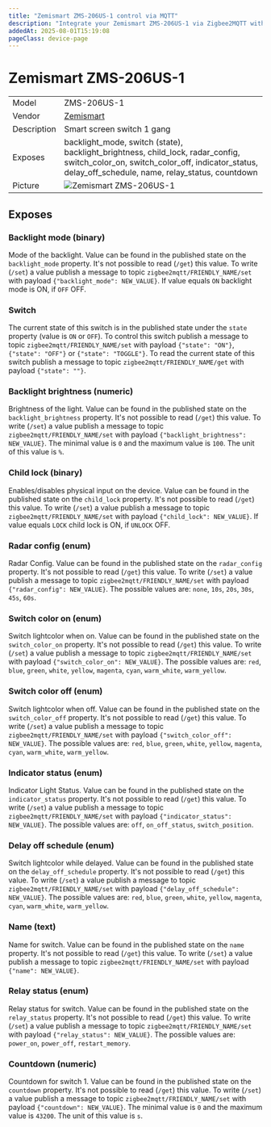 ```yaml
---
title: "Zemismart ZMS-206US-1 control via MQTT"
description: "Integrate your Zemismart ZMS-206US-1 via Zigbee2MQTT with whatever smart home infrastructure you are using without the vendor's bridge or gateway."
addedAt: 2025-08-01T15:19:08
pageClass: device-page
---
```


<!-- !!!! -->
<!-- ATTENTION: This file is auto-generated through docgen! -->
<!-- You can only edit the "Notes"-Section between the two comment lines "Notes BEGIN" and "Notes END". -->
<!-- Do not use h1 or h2 heading within "## Notes"-Section. -->
<!-- !!!! -->

# Zemismart ZMS-206US-1

|     |     |
|-----|-----|
| Model | ZMS-206US-1  |
| Vendor  | [Zemismart](/supported-devices/#v=Zemismart)  |
| Description | Smart screen switch 1 gang |
| Exposes | backlight_mode, switch (state), backlight_brightness, child_lock, radar_config, switch_color_on, switch_color_off, indicator_status, delay_off_schedule, name, relay_status, countdown |
| Picture | ![Zemismart ZMS-206US-1](https://www.zigbee2mqtt.io/images/devices/ZMS-206US-1.png) |


<!-- Notes BEGIN: You can edit here. Add "## Notes" headline if not already present. -->


<!-- Notes END: Do not edit below this line -->




## Exposes

### Backlight mode (binary)
Mode of the backlight.
Value can be found in the published state on the `backlight_mode` property.
It's not possible to read (`/get`) this value.
To write (`/set`) a value publish a message to topic `zigbee2mqtt/FRIENDLY_NAME/set` with payload `{"backlight_mode": NEW_VALUE}`.
If value equals `ON` backlight mode is ON, if `OFF` OFF.

### Switch 
The current state of this switch is in the published state under the `state` property (value is `ON` or `OFF`).
To control this switch publish a message to topic `zigbee2mqtt/FRIENDLY_NAME/set` with payload `{"state": "ON"}`, `{"state": "OFF"}` or `{"state": "TOGGLE"}`.
To read the current state of this switch publish a message to topic `zigbee2mqtt/FRIENDLY_NAME/get` with payload `{"state": ""}`.

### Backlight brightness (numeric)
Brightness of the light.
Value can be found in the published state on the `backlight_brightness` property.
It's not possible to read (`/get`) this value.
To write (`/set`) a value publish a message to topic `zigbee2mqtt/FRIENDLY_NAME/set` with payload `{"backlight_brightness": NEW_VALUE}`.
The minimal value is `0` and the maximum value is `100`.
The unit of this value is `%`.

### Child lock (binary)
Enables/disables physical input on the device.
Value can be found in the published state on the `child_lock` property.
It's not possible to read (`/get`) this value.
To write (`/set`) a value publish a message to topic `zigbee2mqtt/FRIENDLY_NAME/set` with payload `{"child_lock": NEW_VALUE}`.
If value equals `LOCK` child lock is ON, if `UNLOCK` OFF.

### Radar config (enum)
Radar Config.
Value can be found in the published state on the `radar_config` property.
It's not possible to read (`/get`) this value.
To write (`/set`) a value publish a message to topic `zigbee2mqtt/FRIENDLY_NAME/set` with payload `{"radar_config": NEW_VALUE}`.
The possible values are: `none`, `10s`, `20s`, `30s`, `45s`, `60s`.

### Switch color on (enum)
Switch lightcolor when on.
Value can be found in the published state on the `switch_color_on` property.
It's not possible to read (`/get`) this value.
To write (`/set`) a value publish a message to topic `zigbee2mqtt/FRIENDLY_NAME/set` with payload `{"switch_color_on": NEW_VALUE}`.
The possible values are: `red`, `blue`, `green`, `white`, `yellow`, `magenta`, `cyan`, `warm_white`, `warm_yellow`.

### Switch color off (enum)
Switch lightcolor when off.
Value can be found in the published state on the `switch_color_off` property.
It's not possible to read (`/get`) this value.
To write (`/set`) a value publish a message to topic `zigbee2mqtt/FRIENDLY_NAME/set` with payload `{"switch_color_off": NEW_VALUE}`.
The possible values are: `red`, `blue`, `green`, `white`, `yellow`, `magenta`, `cyan`, `warm_white`, `warm_yellow`.

### Indicator status (enum)
Indicator Light Status.
Value can be found in the published state on the `indicator_status` property.
It's not possible to read (`/get`) this value.
To write (`/set`) a value publish a message to topic `zigbee2mqtt/FRIENDLY_NAME/set` with payload `{"indicator_status": NEW_VALUE}`.
The possible values are: `off`, `on_off_status`, `switch_position`.

### Delay off schedule (enum)
Switch lightcolor while delayed.
Value can be found in the published state on the `delay_off_schedule` property.
It's not possible to read (`/get`) this value.
To write (`/set`) a value publish a message to topic `zigbee2mqtt/FRIENDLY_NAME/set` with payload `{"delay_off_schedule": NEW_VALUE}`.
The possible values are: `red`, `blue`, `green`, `white`, `yellow`, `magenta`, `cyan`, `warm_white`, `warm_yellow`.

### Name (text)
Name for switch.
Value can be found in the published state on the `name` property.
It's not possible to read (`/get`) this value.
To write (`/set`) a value publish a message to topic `zigbee2mqtt/FRIENDLY_NAME/set` with payload `{"name": NEW_VALUE}`.

### Relay status (enum)
Relay status for switch.
Value can be found in the published state on the `relay_status` property.
It's not possible to read (`/get`) this value.
To write (`/set`) a value publish a message to topic `zigbee2mqtt/FRIENDLY_NAME/set` with payload `{"relay_status": NEW_VALUE}`.
The possible values are: `power_on`, `power_off`, `restart_memory`.

### Countdown (numeric)
Countdown for switch 1.
Value can be found in the published state on the `countdown` property.
It's not possible to read (`/get`) this value.
To write (`/set`) a value publish a message to topic `zigbee2mqtt/FRIENDLY_NAME/set` with payload `{"countdown": NEW_VALUE}`.
The minimal value is `0` and the maximum value is `43200`.
The unit of this value is `s`.

